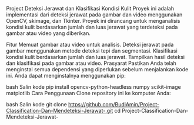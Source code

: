 Project Deteksi Jerawat dan Klasifikasi Kondisi Kulit
Proyek ini adalah implementasi dari deteksi jerawat pada gambar dan video menggunakan OpenCV, skimage, dan Tkinter. Proyek ini dirancang untuk menganalisis kondisi kulit berdasarkan jumlah dan luas jerawat yang terdeteksi pada gambar atau video yang diberikan.

Fitur
Memuat gambar atau video untuk analisis.
Deteksi jerawat pada gambar menggunakan metode deteksi tepi dan segmentasi.
Klasifikasi kondisi kulit berdasarkan jumlah dan luas jerawat.
Tampilkan hasil deteksi dan klasifikasi pada gambar atau video.
Prasyarat
Pastikan Anda telah menginstal semua dependensi yang diperlukan sebelum menjalankan kode ini. Anda dapat menginstalnya menggunakan pip:

bash
Salin kode
pip install opencv-python-headless numpy scikit-image matplotlib
Cara Penggunaan
Clone repository ini ke komputer Anda:

bash
Salin kode
git clone https://github.com/BudiAmin/Project-Classification-Dan-Mendeteksi-Jerawat-.git
cd Project-Classification-Dan-Mendeteksi-Jerawat-

